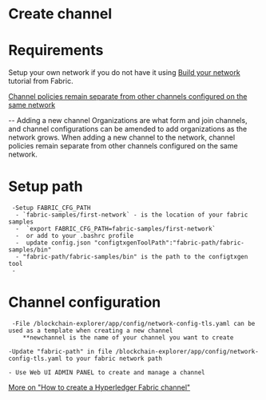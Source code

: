 Create channel
=======



# Requirements
  Setup your own network if you do not have it using [Build your network](http://hyperledger-fabric.readthedocs.io/en/latest/build_network.html) tutorial from Fabric.

  [Channel policies remain separate from other channels configured on the same network](http://hyperledger-fabric.readthedocs.io/en/latest/network/network.html)

  -- Adding a new channel
        Organizations are what form and join channels, and channel configurations can be amended to add organizations as the network grows. When adding a new channel to the network, channel policies remain separate from other channels configured on the same network.

# Setup path

     -Setup FABRIC_CFG_PATH
      - `fabric-samples/first-network` - is the location of your fabric samples
      -  `export FABRIC_CFG_PATH=fabric-samples/first-network`
      -  or add to your .bashrc profile
      -  update config.json "configtxgenToolPath":"fabric-path/fabric-samples/bin"
      - "fabric-path/fabric-samples/bin" is the path to the configtxgen tool
     -
# Channel configuration
     -File /blockchain-explorer/app/config/network-config-tls.yaml can be used as a template when creating a new channel
        **newchannel is the name of your channel you want to create

    -Update "fabric-path" in file /blockchain-explorer/app/config/network-config-tls.yaml to your fabric network path

    - Use Web UI ADMIN PANEL to create and manage a channel

[More on "How to create a Hyperledger Fabric channel"](https://fabric-sdk-node.github.io/tutorial-channel-create.html )

